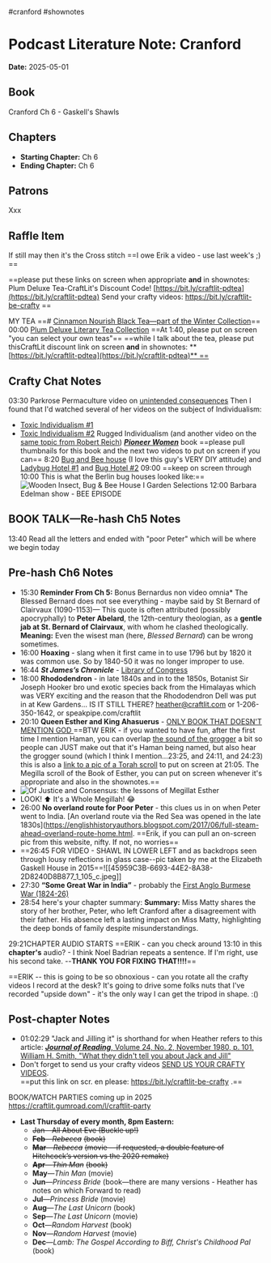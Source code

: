 #cranford #shownotes 

# Podcast Literature Note: Cranford

**Date:** 2025-05-01

## Book
Cranford Ch 6 - Gaskell's Shawls

## Chapters
- **Starting Chapter:** Ch 6
- **Ending Chapter:** Ch 6

## Patrons
Xxx

## Raffle Item
If still may then it's the Cross stitch ==I owe Erik a video - use last week's ;) ==

==please put these links on screen when appropriate **and** in shownotes: Plum Deluxe Tea-CraftLit's Discount Code! [https://bit.ly/craftlit-pdtea](https://bit.ly/craftlit-pdtea) 
  Send your crafty videos: https://bit.ly/craftlit-be-crafty ==

MY TEA ==# [Cinnamon Nourish Black Tea—part of the Winter Collection](https://www.plumdeluxe.com/products/cinnamon-nourish-black-tea-vanilla-cinnamon?variant=41625358336137)==
00:00 [Plum Deluxe Literary Tea Collection](https://www.plumdeluxe.com/products/tea-gift-tin?variant=42973279322249)
==At 1:40, please put on screen "you can select your own teas"==
==while I talk about the tea, please put thisCraftLit discount link on screen **and** in shownotes: **[https://bit.ly/craftlit-pdtea](https://bit.ly/craftlit-pdtea)** ==
## Crafty Chat Notes
03:30 Parkrose Permaculture video on [unintended consequences](https://youtu.be/Z3VBP1XZtUo?si=ekU1sM2P-Bx8b7nC)
Then I found that I'd watched several of her videos on the subject of Individualism:
- [Toxic Individualism #1](https://youtu.be/tt3GwF7J-yc?si=sjOkDkWmEFLRVWf0)
- [Toxic Individualism #2](https://youtu.be/gyt59o9Etok?si=x3heRzFCUWoTqAaW&t=84)
Rugged Individualism (and another video on the [same topic from Robert Reich](https://youtu.be/0Rzn6GZxsF0?si=6zeQpEpbMgZNeF_g))
[***Pioneer Women***](https://www.goodreads.com/book/show/328075.Pioneer_Women) book  ==please pull thumbnails for this book and the next two videos to put on screen if you can==
8:20 [Bug and Bee house](https://youtu.be/MouCp0sacFw?si=BG6CnfRgr7xSdSVu) (I love this guy's VERY DIY attitude) and [Ladybug Hotel #1](https://youtu.be/y1rurWP8ydE?si=2HIQ-iqJ4firXpgi) and [Bug Hotel #2](https://youtu.be/MouCp0sacFw?si=FstT3LG3KLrrhBDX)
09:00 ==keep on screen through 10:00 This is what the Berlin bug houses looked like:==
![Wooden Insect, Bug & Bee House I Garden Selections](https://selections.com/cdn/shop/files/GFK206_Wooden_Insect_Bug_and_Bee-House_08_Square.jpg?v=1687423037&width=1445)
12:00 Barbara Edelman show - BEE EPISODE
## BOOK TALK—Re-hash Ch5 Notes
13:40 Read all the letters and ended with "poor Peter" which will be where we begin today

## Pre-hash Ch6 Notes
- 15:30 **Reminder From Ch 5:** Bonus Bernardus non video omnia* The Blessed Bernard does not see everything - maybe said by St Bernard of Clairvaux (1090-1153)— This quote is often attributed (possibly apocryphally) to **Peter Abelard**, the 12th-century theologian, as a **gentle jab at St. Bernard of Clairvaux**, with whom he clashed theologically.
	**Meaning:**
		Even the wisest man (here, _Blessed Bernard_) can be wrong sometimes.  
- 16:00 **Hoaxing** - slang when it first came in to use 1796 but by 1820 it was common use. So by 1840-50 it was no longer improper to use.
- 16:44 ***St James’s Chronicle*** - [Library of Congress](https://www.loc.gov/item/sn88088600/) 
- 18:00 **Rhododendron** - in late 1840s and in to the 1850s, Botanist Sir Joseph Hooker bro und exotic species back from the Himalayas which was VERY exciting and the reason that the Rhododendron Dell was put in at Kew Gardens… IS IT STILL THERE? heather@craftlit.com or 1-206-350-1642, or speakpipe.com/craftlit
- 20:10 **Queen Esther and King Ahasuerus** - [ONLY BOOK THAT DOESN'T MENTION GOD ](https://youtu.be/JydNSlufRIs?si=E_LmB-PmPa6-qrqa)        ==BTW ERIK - if you wanted to have fun, after the first time I mention Haman, you can overlap [the sound of the grogger](https://youtu.be/9Ds8A-TmvV0?si=pe_ylejCLdBvaQjP)  a bit so people can JUST make out that it's Haman being named, but also hear the grogger sound (which I think I mention...23:25, and 24:11, and 24:23) this is also a [link to a pic of a Torah scroll](https://blog.stephens.edu/arh101glossary/wp-content/uploads/2016/07/torahscroll.jpg) to put on screen at 21:05. The Megilla scroll of the Book of Esther, you can put on screen whenever it's appropriate and also in the shownotes.==
- ![Of Justice and Consensus: the lessons of Megillat Esther](https://www.yaelshahar.com/wp-content/uploads/2017/03/Megillah1.png)      
- LOOK! ⬆️ It's a Whole Megillah! 😂
- 26:00 **No overland route for Poor Peter** - this clues us in on when Peter went to India. [An overland route via the Red Sea was opened in the late 1830s](https://englishhistoryauthors.blogspot.com/2017/06/full-steam-ahead-overland-route-home.html. ==Erik, if you can pull an on-screen pic from this website, nifty. If not, no worries==
- ==26:45 FOR VIDEO - SHAWL IN LOWER LEFT and as backdrops seen through lousy reflections in glass case--pic taken by me at the Elizabeth Gaskell House in 2015==![[45959C3B-6693-44E2-8A38-2D8240D8B877_1_105_c.jpeg]]
- 27:30 **“Some Great War in India”** - probably the [First Anglo Burmese War (1824-26)](https://en.wikipedia.org/wiki/First_Anglo-Burmese_War)
- 28:54 here's your chapter summary: **Summary:**  Miss Matty shares the story of her brother, Peter, who left Cranford after a disagreement with their father. His absence left a lasting impact on Miss Matty, highlighting the deep bonds of family despite misunderstandings.


29:21CHAPTER AUDIO STARTS
==ERIK - can you check around 13:10 in this **chapter's** audio? - I think Noel Badrian repeats a sentence. If I'm right, use his second take. --**THANK YOU FOR FIXING THAT!!!!**==

==ERIK -- this is going to be so obnoxious - can you rotate all the crafty videos I record at the desk? It's going to drive some folks nuts that I've recorded "upside down" - it's the only way I can get the tripod in shape. :()


## Post-chapter Notes
- 01:02:29 "Jack and Jilling it" is shorthand for when Heather refers to this article: [***Journal of Reading***, Volume 24, No. 2, November 1980, p. 101, William H. Smith, "What they didn't tell you about Jack and Jill"](https://www.jstor.org/stable/40009287)
- Don't forget to send us your crafty videos  [SEND US YOUR CRAFTY VIDEOS](https://bit.ly/craftlit-be-crafty).   
   ==put this link on scr. en please: https://bit.ly/craftlit-be-crafty .==


BOOK/WATCH PARTIES coming up in 2025 https://craftlit.gumroad.com/l/craftlit-party
- **Last Thursday of every month, 8pm Eastern:**
	- ~~Jan—All About Eve (Buckle up!)~~
    - **~~Feb~~**~~—~~_~~Rebecca~~_ ~~(book)~~
    - **~~Mar~~**~~—~~_~~Rebecca~~_ ~~(movie —if requested, a double feature of Hitchcock’s version vs the 2020 remake)~~
    - **~~Apr~~**~~—~~_~~Thin Man~~_ ~~(book)~~
    - **May**—_Thin Man_ (movie)
    - **Jun**—_Princess Bride_ (book—there are many versions - Heather has notes on which Forward to read)
    - **Jul**—_Princess Bride_ (movie)
    - **Aug**—_The Last Unicorn_ (book)
    - **Sep**—_The Last Unicorn_ (movie)
    - **Oct**—_Random Harvest_ (book)
    - **Nov**—_Random Harvest_ (movie)
    - **Dec**—_Lamb: The Gospel According to Biff, Christ's Childhood Pal_ (book)